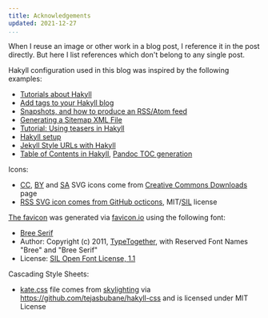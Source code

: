 ```yaml
---
title: Acknowledgements
updated: 2021-12-27
...
```


When I reuse an image or other work in a blog post, I reference it in the post
directly. But here I list references which don't belong to any single post.

Hakyll configuration used in this blog was inspired by the following examples:

- [Tutorials about Hakyll](https://jaspervdj.be/hakyll/tutorials.html)
- [Add tags to your Hakyll blog](https://javran.github.io/posts/2014-03-01-add-tags-to-your-hakyll-blog.html)
- [Snapshots, and how to produce an RSS/Atom feed](https://jaspervdj.be/hakyll/tutorials/05-snapshots-feeds.html)
- [Generating a Sitemap XML File](https://robertwpearce.com/hakyll-pt-2-generating-a-sitemap-xml-file.html)
- [Tutorial: Using teasers in Hakyll](https://jaspervdj.be/hakyll/tutorials/using-teasers-in-hakyll.html)
- [Hakyll setup](https://yannesposito.com/Scratch/en/blog/Hakyll-setup/)
- [Jekyll Style URLs with Hakyll](https://aherrmann.github.io/programming/2016/01/31/jekyll-style-urls-with-hakyll/)
- [Table of Contents in Hakyll](https://svejcar.dev/posts/2019/11/27/table-of-contents-in-hakyll/),
  [Pandoc TOC generation](https://argumatronic.com/posts/2018-01-16-pandoc-toc.html)

Icons:

- [CC](/images/cc.svg), [BY](/images/by.svg) and [SA](/images/sa.svg) SVG
  icons come from
  [Creative Commons Downloads](https://creativecommons.org/about/downloads/)
  page
- [RSS SVG icon comes from GitHub octicons](https://commons.wikimedia.org/wiki/File:Octicons-rss.svg),
  MIT/[SIL](https://en.wikipedia.org/wiki/SIL_Open_Font_License) license

[The favicon](images/apple-touch-icon.png) was generated via
[favicon.io](https://favicon.io/favicon-generator/) using the following font:

- [Bree Serif](http://fonts.gstatic.com/s/breeserif/v10/4UaHrEJCrhhnVA3DgluAx63j5pN1MwI.ttf)
- Author: Copyright (c) 2011, [TypeTogether](https://www.type-together.com), with
  Reserved Font Names "Bree" and "Bree Serif"
- License: [SIL Open Font License, 1.1](http://scripts.sil.org/OFL)

Cascading Style Sheets:

- [kate.css](css/kate.css) file comes from
  [skylighting](https://hackage.haskell.org/package/skylighting) via
  <https://github.com/tejasbubane/hakyll-css> and is licensed under MIT License
